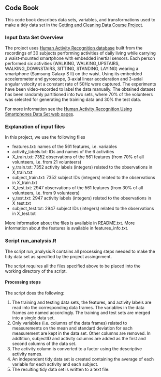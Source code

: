 ## Code Book

This code book describes data sets, variables, and transformations used to make a tidy data set in the [Getting and Cleaning Data Course Project](https://class.coursera.org/getdata-035).

### Input Data Set Overview

The project uses [Human Activity Recognition database](https://d396qusza40orc.cloudfront.net/getdata%2Fprojectfiles%2FUCI%20HAR%20Dataset.zip) built from the recordings of 30 subjects performing activities of daily living while carrying a waist-mounted smartphone with embedded inertial sensors. Each person performed six activities (WALKING, WALKING_UPSTAIRS, WALKING_DOWNSTAIRS, SITTING, STANDING, LAYING) wearing a smartphone (Samsung Galaxy S II) on the waist. Using its embedded accelerometer and gyroscope, 3-axial linear acceleration and 3-axial angular velocity at a constant rate of 50Hz were captured. The experiments have been video-recorded to label the data manually. The obtained dataset has been randomly partitioned into two sets, where 70% of the volunteers was selected for generating the training data and 30% the test data.

For more information see the [Human Activity Recognition Using Smartphones Data Set web pages](http://archive.ics.uci.edu/ml/datasets/Human+Activity+Recognition+Using+Smartphones).

### Explanation of input files

In this project, we use the following files

- features.txt: names of the 561 features, i.e. variables
- activity_labels.txt: IDs and names of the 6 activities 
- X_train.txt: 7352 observations of the 561 features (from 70% of all volunteers, i.e. from 21 volunteers)
- y_train.txt: 7352 activity labels (integers) related to the observations in X_train.txt
- subject_train.txt: 7352 subject IDs (integers) related to the observations in X_train.txt
- X_test.txt: 2947 observations of the 561 features (from 30% of all volunteers, i.e. from 9 volunteers)
- y_test.txt: 2947 activity labels (integers) related to the observations in X_test.txt
- subject_test.txt: 2947 subject IDs (integers) related to the observations in X_test.txt

More information about the files is available in README.txt. More information about the features is available in features_info.txt.

### Script run_analysis.R

The script run_analysis.R contains all processing steps needed to make the tidy data set as specified by the project assingnment.

The script requires all the files specified above to be placed into the working directory of the script.

#### Processing steps

The script does the following:

1. The training and testing data sets, the features, and activity labels are read into the corresponding data frames. The variables in the data frames are named accordingly. The training and test sets are merged into a single data set.
2. Only variables (i.e. columns of the data frames) related to measurements on the mean and standard deviation for each measurement are kept in the data set. Other columns are removed. In addtition, subjectID and activity columns are added as the first and second columns of the data set.
3. The activity column is converted to a factor using the descriptive activity names.
4. An independent tidy data set is created containing the average of each variable for each activity and each subject.
5. The resulting tidy data set is written to a text file.
